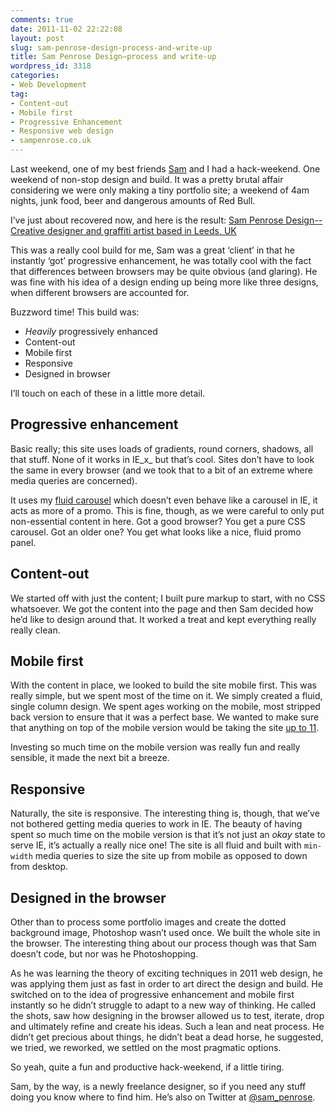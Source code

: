 ```yaml
---
comments: true
date: 2011-11-02 22:22:08
layout: post
slug: sam-penrose-design-process-and-write-up
title: Sam Penrose Design—process and write-up
wordpress_id: 3318
categories:
- Web Development
tag:
- Content-out
- Mobile first
- Progressive Enhancement
- Responsive web design
- sampenrose.co.uk
---
```


Last weekend, one of my best friends [Sam](http://twitter.com/sam_penrose) and I had a hack-weekend. One weekend of non-stop design and build. It was a pretty brutal affair considering we were only making a tiny portfolio site; a weekend of 4am nights, junk food, beer and dangerous amounts of Red Bull.

I’ve just about recovered now, and here is the result: [Sam Penrose Design--Creative designer and graffiti artist based in Leeds, UK](http://sampenrose.co.uk/)

This was a really cool build for me, Sam was a great ‘client’ in that he instantly ‘got’ progressive enhancement, he was totally cool with the fact that differences between browsers may be quite obvious (and glaring). He was fine with his idea of a design ending up being more like three designs, when different browsers are accounted for.

Buzzword time! This build was:

* _Heavily_ progressively enhanced
* Content-out
* Mobile first
* Responsive
* Designed in browser

I’ll touch on each of these in a little more detail.

## Progressive enhancement

Basic really; this site uses loads of gradients, round corners, shadows, all that stuff. None of it works in IE_x_ but that’s cool. Sites don’t have to look the same in every browser (and we took that to a bit of an extreme where media queries are concerned).

It uses my [fluid carousel](/2011/10/fully-fluid-responsive-css-carousel/) which doesn’t even behave like a carousel in IE, it acts as more of a promo. This is fine, though, as we were careful to only put non-essential content in here. Got a good browser? You get a pure CSS carousel. Got an older one? You get what looks like a nice, fluid promo panel.

## Content-out

We started off with just the content; I built pure markup to start, with no CSS whatsoever. We got the content into the page and then Sam decided how he’d like to design around that. It worked a treat and kept everything really really clean.

## Mobile first

With the content in place, we looked to build the site mobile first. This was really simple, but we spent most of the time on it. We simply created a fluid, single column design. We spent ages working on the mobile, most stripped back version to ensure that it was a perfect base. We wanted to make sure that anything on top of the mobile version would be taking the site [up to 11](http://www.youtube.com/watch?v=EbVKWCpNFhY).

Investing so much time on the mobile version was really fun and really sensible, it made the next bit a breeze.

## Responsive

Naturally, the site is responsive. The interesting thing is, though, that we’ve not bothered getting media queries to work in IE. The beauty of having spent so much time on the mobile version is that it’s not just an _okay_ state to serve IE, it’s actually a really nice one! The site is all fluid and built with `min-width` media queries to size the site up from mobile as opposed to down from desktop.

## Designed in the browser

Other than to process some portfolio images and create the dotted background image, Photoshop wasn’t used once. We built the whole site in the browser. The interesting thing about our process though was that Sam doesn’t code, but nor was he Photoshopping.

As he was learning the theory of exciting techniques in 2011 web design, he was applying them just as fast in order to art direct the design and build. He switched on to the idea of progressive enhancement and mobile first instantly so he didn’t struggle to adapt to a new way of thinking. He called the shots, saw how designing in the browser allowed us to test, iterate, drop and ultimately refine and create his ideas. Such a lean and neat process. He didn’t get precious about things, he didn’t beat a dead horse, he suggested, we tried, we reworked, we settled on the most pragmatic options.

So yeah, quite a fun and productive hack-weekend, if a little tiring.

Sam, by the way, is a newly freelance designer, so if you need any stuff doing you know where to find him. He’s also on Twitter at [@sam_penrose](http://twitter.com/sam_penrose).
